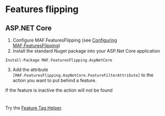# Features flipping
## ASP.NET Core

1. Configure MAF.FeaturesFlipping (see [Configuring MAF.FeaturesFlipping](../configure.md))
2. Install the standard Nuget package into your ASP.Net Core application
```
Install-Package MAF.FeaturesFlipping.AspNetCore
```
3. Add the attribute `[MAF.FeaturesFlipping.AspNetCore.FeatureFilterAttribute]` to the action you want to put behind a feature.

If the feature is inactive the action will not be found


#
#
Try the [Feature Tag Helper](feature-tag-helper.md).